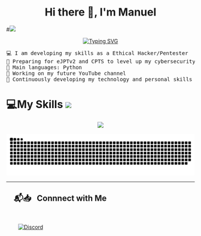 <h1 align="center"> Hi there 👋, I'm Manuel</h1>

#<img src="https://github.com/rexmax47/rexmax47/blob/main/image.png.png?raw=true"/>

<p align="center">
	<a href="https://github.com/rexmax47">
		<img src="https://readme-typing-svg.herokuapp.com?font=Fira+Code&pause=1000&center=true&width=435&lines=Ethical+Hacker;Penetration+Tester;Cybersecurity+Enthusiast" alt="Typing SVG" />
	</a>
</p>

<pre>
💻 I am developing my skills as a Ethical Hacker/Pentester
🎯 Preparing for eJPTv2 and CPTS to level up my cybersecurity skills
🌟 Main languages: Python
🔭 Working on my future YouTube channel
🌱 Continuously developing my technology and personal skills
</pre>

# 💻My Skills <img src = "https://media2.giphy.com/media/QssGEmpkyEOhBCb7e1/giphy.gif?cid=ecf05e47a0n3gi1bfqntqmob8g9aid1oyj2wr3ds3mg700bl&rid=giphy.gif" width = 32px>

<p align="center">
  <a href="https://skillicons.dev">
    <img src="https://skillicons.dev/icons?i=bash,py,arch" />
  </a>
</p>

<p align="center">
  <img src="https://raw.githubusercontent.com/platane/snk/output/github-contribution-grid-snake-dark.svg" alt="snake">
</p>

---
## &nbsp; &nbsp; 📬📥 &nbsp; Connnect with Me

<br/>

&nbsp; &nbsp; &nbsp; &nbsp; <a href="https://www.linkedin.com/in/kgan31/">
<a href = "https://discord.gg/Q9eTGjeE"><img width="100px" alt = "Discord" src = "https://img.shields.io/badge/Discord-7289DA?style=flat&logo=discord&logoColor=white"/></a>
